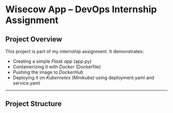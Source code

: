 # Wisecow App – DevOps Internship Assignment  

## Project Overview  
This project is part of my internship assignment. It demonstrates:  
- Creating a simple *Flask app* (app.py)  
- Containerizing it with *Docker* (Dockerfile)  
- Pushing the image to *DockerHub*  
- Deploying it on *Kubernetes (Minikube)* using deployment.yaml and service.yaml  

---

## Project Structure